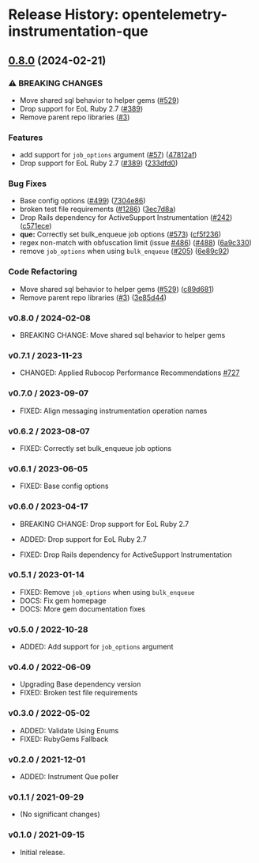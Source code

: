 # Release History: opentelemetry-instrumentation-que

## [0.8.0](https://github.com/yoheyk/opentelemetry-ruby-contrib/compare/opentelemetry-instrumentation-que-v0.7.1...opentelemetry-instrumentation-que/v0.8.0) (2024-02-21)


### ⚠ BREAKING CHANGES

* Move shared sql behavior to helper gems ([#529](https://github.com/yoheyk/opentelemetry-ruby-contrib/issues/529))
* Drop support for EoL Ruby 2.7 ([#389](https://github.com/yoheyk/opentelemetry-ruby-contrib/issues/389))
* Remove parent repo libraries ([#3](https://github.com/yoheyk/opentelemetry-ruby-contrib/issues/3))

### Features

* add support for `job_options` argument ([#57](https://github.com/yoheyk/opentelemetry-ruby-contrib/issues/57)) ([47812af](https://github.com/yoheyk/opentelemetry-ruby-contrib/commit/47812af5fc67b22ada1d4749ecdf52532ccf107a))
* Drop support for EoL Ruby 2.7 ([#389](https://github.com/yoheyk/opentelemetry-ruby-contrib/issues/389)) ([233dfd0](https://github.com/yoheyk/opentelemetry-ruby-contrib/commit/233dfd0dae81346e9687090f9d8dfb85215e0ba7))


### Bug Fixes

* Base config options ([#499](https://github.com/yoheyk/opentelemetry-ruby-contrib/issues/499)) ([7304e86](https://github.com/yoheyk/opentelemetry-ruby-contrib/commit/7304e86e9a3beba5c20f790b256bbb54469411ca))
* broken test file requirements ([#1286](https://github.com/yoheyk/opentelemetry-ruby-contrib/issues/1286)) ([3ec7d8a](https://github.com/yoheyk/opentelemetry-ruby-contrib/commit/3ec7d8a456dbd3c9bbad7b397a3da8b8a311d8e3))
* Drop Rails dependency for ActiveSupport Instrumentation ([#242](https://github.com/yoheyk/opentelemetry-ruby-contrib/issues/242)) ([c571ece](https://github.com/yoheyk/opentelemetry-ruby-contrib/commit/c571ecee6283e877fb7df3ea2b01acf722410551))
* **que:** Correctly set bulk_enqueue job options ([#573](https://github.com/yoheyk/opentelemetry-ruby-contrib/issues/573)) ([cf5f236](https://github.com/yoheyk/opentelemetry-ruby-contrib/commit/cf5f236e91252bf9d399f8862de6f06d36b5d03d))
* regex non-match with obfuscation limit (issue [#486](https://github.com/yoheyk/opentelemetry-ruby-contrib/issues/486)) ([#488](https://github.com/yoheyk/opentelemetry-ruby-contrib/issues/488)) ([6a9c330](https://github.com/yoheyk/opentelemetry-ruby-contrib/commit/6a9c33088c6c9f39b2bc30247a3ed825553c07d4))
* remove `job_options` when using `bulk_enqueue` ([#205](https://github.com/yoheyk/opentelemetry-ruby-contrib/issues/205)) ([6e89c92](https://github.com/yoheyk/opentelemetry-ruby-contrib/commit/6e89c92f189bc6e187da06ea2af4e38531b93601))


### Code Refactoring

* Move shared sql behavior to helper gems ([#529](https://github.com/yoheyk/opentelemetry-ruby-contrib/issues/529)) ([c89d681](https://github.com/yoheyk/opentelemetry-ruby-contrib/commit/c89d6814f167f6adf3d2f1105e62e5987c8f5f49))
* Remove parent repo libraries ([#3](https://github.com/yoheyk/opentelemetry-ruby-contrib/issues/3)) ([3e85d44](https://github.com/yoheyk/opentelemetry-ruby-contrib/commit/3e85d4436d338f326816c639cd2087751c63feb1))

### v0.8.0 / 2024-02-08

* BREAKING CHANGE: Move shared sql behavior to helper gems


### v0.7.1 / 2023-11-23

* CHANGED: Applied Rubocop Performance Recommendations [#727](https://github.com/open-telemetry/opentelemetry-ruby-contrib/pull/727)

### v0.7.0 / 2023-09-07

* FIXED: Align messaging instrumentation operation names

### v0.6.2 / 2023-08-07

* FIXED: Correctly set bulk_enqueue job options

### v0.6.1 / 2023-06-05

* FIXED: Base config options 

### v0.6.0 / 2023-04-17

* BREAKING CHANGE: Drop support for EoL Ruby 2.7 

* ADDED: Drop support for EoL Ruby 2.7 
* FIXED: Drop Rails dependency for ActiveSupport Instrumentation 

### v0.5.1 / 2023-01-14

* FIXED: Remove `job_options` when using `bulk_enqueue` 
* DOCS: Fix gem homepage 
* DOCS: More gem documentation fixes 

### v0.5.0 / 2022-10-28

* ADDED: Add support for `job_options` argument

### v0.4.0 / 2022-06-09

* Upgrading Base dependency version
* FIXED: Broken test file requirements 

### v0.3.0 / 2022-05-02

* ADDED: Validate Using Enums 
* FIXED: RubyGems Fallback 

### v0.2.0 / 2021-12-01

* ADDED: Instrument Que poller 

### v0.1.1 / 2021-09-29

* (No significant changes)

### v0.1.0 / 2021-09-15

* Initial release.
